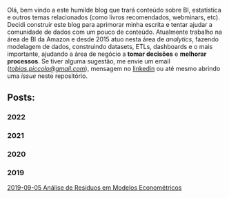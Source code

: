 Olá, bem vindo a este humilde blog que trará conteúdo sobre BI, estatística e outros temas relacionados (como livros recomendados, webminars, etc). Decidi construir este blog para aprimorar minha escrita e tentar ajudar a comunidade de dados com um pouco de conteúdo. Atualmente trabalho na área de BI da Amazon e desde 2015 atuo nesta área de *analytics*, fazendo modelagem de dados, construindo datasets, ETLs, dashboards e o mais importante, ajudando a área de negócio a **tomar decisões** e **melhorar processos**.
Se tiver alguma sugestão, me envie um email (*tobias.piccolo@gmail.com*), mensagem no [linkedin](https://www.linkedin.com/in/franciscopiccolo/) ou até mesmo abrindo uma *issue* neste repositório.

## Posts:

### 2022

### 2021

### 2020

### 2019

[2019-09-05 Análise de Resíduos em Modelos Econométricos](https://github.com/FranciscoPiccolo/franciscopiccolo.github.io/blob/master/posts/20190905_residual_analysis_in_econometric_models.md)
